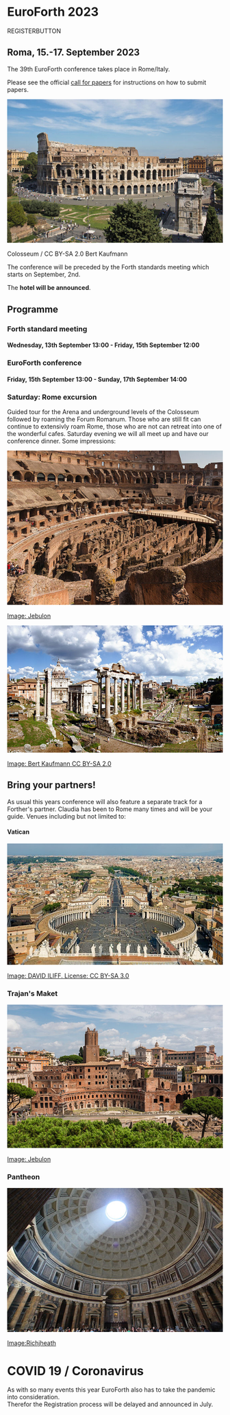 # EuroForth 2023
REGISTERBUTTON

## Roma, 15.-17. September 2023
The 39th EuroForth conference takes place in Rome/Italy.

Please see the official [call for papers](http://www.euroforth.org/ef23/cfp.html) for instructions on how to submit papers.

![Colosseum / CC BY-SA 2.0 Bert Kaufmann](/images/2021/colosseum.jpg)

Colosseum / CC BY-SA 2.0 Bert Kaufmann

The conference will be preceded by the Forth standards meeting which starts on September, 2nd.

The __hotel will be announced__.
<!--
Both, meeting and conference will be hosted in the [SHG Hotel Portamaggiore](http://www.hotelportamaggiore.it/).

The hotel is within walking distance to Rome's main train station "Roma Termini"

![SHG Hotel Portamaggiore Roma](/images/2021/hotel.jpg)

[Image: Hotel Portamaggiore](https://www.hotelportamaggiore.it/de/home_villa-2-2/)
-->

## Programme

### Forth standard meeting
#### Wednesday, 13th September 13:00 - Friday, 15th September 12:00

### EuroForth conference
#### Friday, 15th September 13:00 - Sunday, 17th September 14:00

### Saturday: Rome excursion
Guided tour for the Arena and underground levels of the Colosseum followed by roaming the Forum Romanum.
Those who are still fit can continue to extensivly roam Rome, those who are not can retreat into one of the wonderful cafes.
Saturday evening we will all meet up and have our conference dinner. Some impressions:

![Colosseum Arena](/images/2021/colosseumArena.jpg)

[Image: Jebulon](https://commons.wikimedia.org/wiki/File:Colosseum_ovale_sous-sol_Rome_Italy.jpg)

![Forum Romanum](/images/2021/forumRomanum.jpg)

[Image:  Bert Kaufmann CC BY-SA 2.0](https://commons.wikimedia.org/wiki/File:Foro_Romano_Forum_Romanum_Roman_Forum_(8043630550).jpg)


## Bring your partners!

As usual this years conference will also feature a separate track for a Forther's partner.
Claudia has been to Rome many times and will be your guide. Venues including but not limited to:

#### Vatican
![Vatican](/images/2021/vatican.jpg)

[Image: DAVID ILIFF. License: CC BY-SA 3.0](https://de.wikipedia.org/wiki/Datei:St_Peter%27s_Square,_Vatican_City_-_April_2007.jpg)


### Trajan's Maket
![Trajan's Market](/images/2021/trajansMarket.jpg)

[Image: Jebulon](https://commons.wikimedia.org/wiki/File:Trajan%27s_Market,_Rome,_Italy.jpg)

### Pantheon
![Pantheon](/images/2021/pantheon.jpg)

[Image:Richjheath](https://commons.wikimedia.org/wiki/File:Internal_Pantheon_Light.JPG)


# COVID 19 / Coronavirus

As with so many events this year EuroForth also has to take the pandemic into consideration. \
Therefor the Registration process will be delayed and announced in July.

<!--
## Registration process

The following procedure is very different from previous years, please bear with us.

1. Please register if you want to attend, also if you do not know yet if you will be able to attend. Registrations this year are not binding until the prepayment has been received, see below.
2. The decision for __`Rome`/`Online`__ will be announced on __20th July__ 13:37
    - If __`Online`__ is decided, the conference and the standards meeting will be held online, on the same dates.
    - If __`Rome`__ is decided, proceed to 3.
3. Please transfer at least 30% of your total as soon as possible, it must arrive on our account by 3rd August to ensure your room reservation (required by the hotel - we are forwarding the collective payment). Feel free to transfer the full sum right away, should we need to cancel at short notice, we will return all but the 30% downpayment to the hotel. Please transfer the remainder to arrive no later than 31st August.
4. We assume that the conference can now take place and the pandemic is nothing more but a conversational topic.
5. If however the conference has to be cancelled because of a _2nd wave_ or the like, the conference will be moved to 2021, your 30% down payment are not refundable in that case, but will be valid for the next year in the same hotel.

If you have any open questions to this process, do not hesitate to email us ( Claudia -dot- Wodni on Gmail, Subject: "EuroForth 2020 Registration").

__Registration opens on 20th July__
-->
